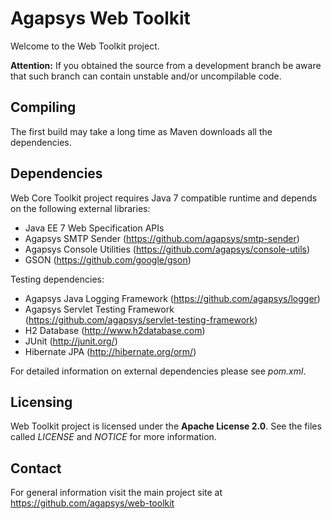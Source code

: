 # Agapsys Web Toolkit

Welcome to the Web Toolkit project.

**Attention:** If you obtained the source from a development branch be aware that  such branch can contain unstable and/or uncompilable code.

## Compiling

The first build may take a long time as Maven downloads all the dependencies.

## Dependencies

Web Core Toolkit project requires Java 7 compatible runtime and depends on the following external libraries:

* Java EE 7 Web Specification APIs
* Agapsys SMTP Sender (https://github.com/agapsys/smtp-sender)
* Agapsys Console Utilities (https://github.com/agapsys/console-utils)
* GSON (https://github.com/google/gson)

Testing dependencies:
* Agapsys Java Logging Framework (https://github.com/agapsys/logger)
* Agapsys Servlet Testing Framework (https://github.com/agapsys/servlet-testing-framework)
* H2 Database (http://www.h2database.com)
* JUnit (http://junit.org/)
* Hibernate JPA (http://hibernate.org/orm/)

For detailed information on external dependencies please see *pom.xml*.

## Licensing

Web Toolkit project is licensed under the **Apache License 2.0**. See the files called *LICENSE* and *NOTICE* for more information.

## Contact

For general information visit the main project site at https://github.com/agapsys/web-toolkit
